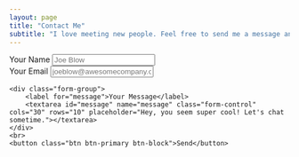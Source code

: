 ```yaml
---
layout: page 
title: "Contact Me"
subtitle: "I love meeting new people. Feel free to send me a message any time!"
---
```


<form action="https://formspree.io/{{site.email}}" method="POST">
    <div class="row">
        <div class="col-md-6">
            <div class="form-group">
                <label for="name">Your Name</label>
                <input id="name" type="text" name="name" class="form-control" placeholder="Joe Blow">
            </div>
        </div>
        <div class="col-md-6">
            <div class="form-group">
                <label for="email">Your Email</label>
                <input id="email" type="email" name="email" class="form-control" placeholder="joeblow@awesomecompany.com">
            </div>
        </div>
    </div>

    <div class="form-group">
        <label for="message">Your Message</label>
        <textarea id="message" name="message" class="form-control" cols="30" rows="10" placeholder="Hey, you seem super cool! Let's chat sometime."></textarea>
    </div>
    <br>
    <button class="btn btn-primary btn-block">Send</button>
</form>

